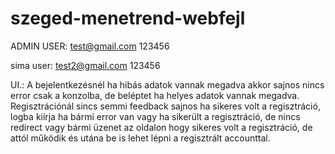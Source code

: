 # szeged-menetrend-webfejl

ADMIN USER:
test@gmail.com
123456

sima user:
test2@gmail.com
123456

UI.:
A bejelentkezésnél ha hibás adatok vannak megadva akkor sajnos nincs error csak a konzolba, de beléptet ha helyes adatok vannak megadva.
Regisztrációnál sincs semmi feedback sajnos ha sikeres volt a regisztráció, logba kiírja ha bármi error van vagy ha sikerült a regisztráció, de nincs redirect vagy bármi üzenet az oldalon hogy sikeres volt a regisztráció, de attól működik és utána be is lehet lépni a regisztrált accounttal.
